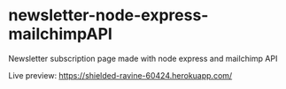 # newsletter-node-express-mailchimpAPI
Newsletter subscription page made with node express and mailchimp API


Live preview: https://shielded-ravine-60424.herokuapp.com/

